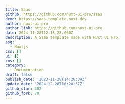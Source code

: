 ```yaml
---
title: Saas
github: https://github.com/nuxt-ui-pro/saas
demo: https://saas-template.nuxt.dev
author: nuxt-ui-pro
author_link: https://github.com/nuxt-ui-pro
date: 2024-11-28T12:18:28.660Z
description: A SaaS template made with Nuxt UI Pro.
ssg:
  - Nuxtjs
css: []
ui: []
cms: []
category:
  - Documentation
draft: false
publish_date: '2023-11-28T14:28:34Z'
update_date: '2024-12-28T16:28:57Z'
github_star: 302
github_fork: 70
---
```

